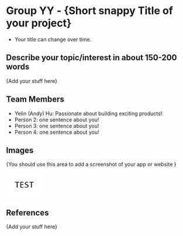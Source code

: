 # Group YY - {Short snappy Title of your project}

- Your title can change over time.

## Describe your topic/interest in about 150-200 words

{Add your stuff here}

## Team Members

- Yelin (Andy) Hu: Passionate about building exciting products!
- Person 2: one sentence about you!
- Person 3: one sentence about you!
- Person 4: one sentence about you!

## Images

{You should use this area to add a screenshot of your app or website }

<img src ="images/test.png" width="100px">

## References

{Add your stuff here}



